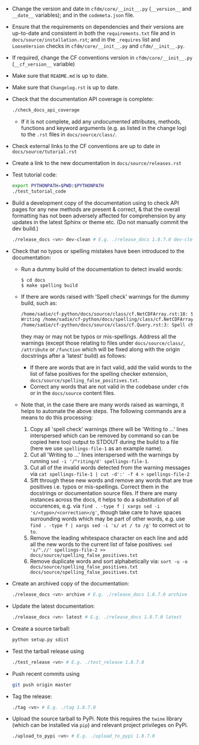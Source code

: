 * Change the version and date in `cfdm/core/__init__.py`
  (`__version__` and `__date__` variables); and in the `codemeta.json`
  file.

* Ensure that the requirements on dependencies and their versions are
  up-to-date and consistent in both the `requirements.txt` file and in
  `docs/source/installation.rst`; and in the `_requires` list and
  `LooseVersion` checks in `cfdm/core/__init__.py` and
  `cfdm/__init__.py`.

* If required, change the CF conventions version in
  `cfdm/core/__init__.py` (`__cf_version__` variable)

* Make sure that `README.md` is up to date.

* Make sure that `Changelog.rst` is up to date.

* Check that the documentation API coverage is complete:

  ```bash
  ./check_docs_api_coverage
  ```

  * If it is not complete, add any undocumented attributes, methods,
    functions and keyword arguments (e.g. as listed in the change log)
    to the `.rst` files in `docs/source/class/`.

* Check external links to the CF conventions are up to date in
  `docs/source/tutorial.rst`

* Create a link to the new documentation in `docs/source/releases.rst`

* Test tutorial code:

  ```bash
  export PYTHONPATH=$PWD:$PYTHONPATH
  ./test_tutorial_code
  ```

* Build a development copy of the documentation using to check API
  pages for any new methods are present & correct, & that the overall
  formatting has not been adversely affected for comprehension by any
  updates in the latest Sphinx or theme etc. (Do not manually commit
  the dev build.)

  ```bash
  ./release_docs <vn> dev-clean # E.g. ./release_docs 1.8.7.0 dev-clean
  ```

* Check that no typos or spelling mistakes have been introduced to the
  documentation:

  * Run a dummy build of the documentation to detect invalid words:

     ```console
     $ cd docs
     $ make spelling build
     ```

  * If there are words raised with 'Spell check' warnings for the dummy
    build, such as:

    ```bash
    /home/sadie/cf-python/docs/source/class/cf.NetCDFArray.rst:18: Spell check: isw: element in the sequence isw the name of the group in which.
    Writing /home/sadie/cf-python/docs/spelling/class/cf.NetCDFArray.spelling
    /home/sadie/cf-python/docs/source/class/cf.Query.rst:3: Spell check: encapulates:  object encapulates a condition, such as.
    ```

    they may or may not be typos or mis-spellings. Address all the warnings
    (except those relating to files under `docs/source/class/`,
    `/attribute` or `/function` which will be fixed along with the origin
    docstrings after a 'latest' build) as follows:

    * If there are words that are in fact valid, add the valid words to
      the list of false positives for the spelling checker extension,
      `docs/source/spelling_false_positives.txt`.
    * Correct any words that are not valid in the codebase under `cfdm` or
      in the `docs/source` content files.

  * Note that, in the case there are many words raised as warnings, it
    helps to automate the above steps. The following commands are a means
    to do this processing:

    1. Copy all 'spell check' warnings (there will be 'Writing to ...' lines
       interspersed which can be removed by command so can be copied here too)
       output to STDOUT during the build to a file (here we use
       `spellings-file-1` as an example name).
    2. Cut all 'Writing to ...' lines interspersed with the warnings by
       running `sed -i '/^riting/d' spellings-file-1`.
    3. Cut all of the invalid words detected from the warning messages via
       `cat spellings-file-1 | cut -d':' -f 4 > spellings-file-2`
    4. Sift through these new words and remove any words that are true
       positives i.e. typos or mis-spellings. Correct them in the
       docstrings or documentation source files. If there are many
       instances across the docs, it helps to do a substitution of all
       occurences, e.g. via `find . -type f | xargs sed -i 's/<typo>/<correction>/g'`,
       though take care to have spaces surrounding words which may be
       part of other words, e.g. use
       `find . -type f | xargs sed -i 's/ ot / to /g'` to correct `ot` to `to`.
    5. Remove the leading whitespace character on each line and add
       all the new words to the current list of false positives:
       `sed 's/^.//' spellings-file-2 >> docs/source/spelling_false_positives.txt`
    6. Remove duplicate words and sort alphabetically via:
       `sort -u -o docs/source/spelling_false_positives.txt docs/source/spelling_false_positives.txt`

* Create an archived copy of the documentation:

  ```bash
  ./release_docs <vn> archive # E.g. ./release_docs 1.8.7.0 archive
  ```

* Update the latest documentation:

  ```bash
  ./release_docs <vn> latest # E.g. ./release_docs 1.8.7.0 latest
  ```

* Create a source tarball:

  ```bash
  python setup.py sdist
  ```

* Test the tarball release using

  ```bash
  ./test_release <vn> # E.g. ./test_release 1.8.7.0
  ```

* Push recent commits using

  ```bash
  git push origin master
  ```
  
* Tag the release:

  ```bash
  ./tag <vn> # E.g. ./tag 1.8.7.0
  ```
  
* Upload the source tarball to PyPi. Note this requires the `twine`
  library (which can be installed via `pip`) and relevant project
  privileges on PyPi.

  ```bash
  ./upload_to_pypi <vn> # E.g. ./upload_to_pypi 1.8.7.0
  ```
